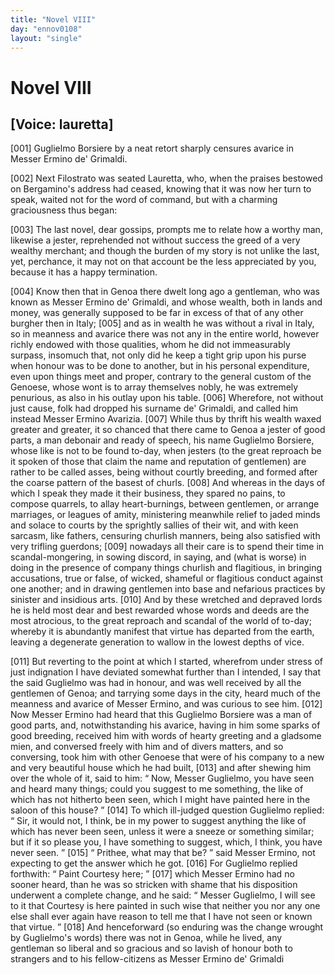 ```yaml
---
title: "Novel VIII"
day: "ennov0108"
layout: "single"
---
```

<div id="nov0108" type="novella" who="lauretta">
 <h1>
  Novel VIII
 </h1>
 <p>
  <h2>
   [Voice: lauretta]
  </h2>
 </p>
 <argument>
  <p>
   <a name="p01080001">
    [001]
   </a>
   Guglielmo Borsiere by a neat retort sharply censures
 avarice in Messer Ermino de' Grimaldi.
  </p>
 </argument>
 <div3 type="commentary" who="author">
  <p>
   <a name="p01080002">
    [002]
   </a>
   Next
   Filostrato was seated Lauretta, who, when the praises
 bestowed on Bergamino's address had ceased, knowing that it was
 now her turn to speak, waited not for the word of command, but
 with a charming graciousness thus began:
  </p>
 </div3>
 <div3 type="commentary" who="lauretta">
  <p>
   <a name="p01080003">
    [003]
   </a>
   The last novel, dear gossips, prompts me to relate how a worthy
 man, likewise a jester, reprehended not without success the greed
 of a very wealthy merchant; and though the burden of my story
 is not unlike the last, yet, perchance, it may not on that account
 be the less appreciated by you, because it has a happy termination.
  </p>
 </div3>
 <p>
  <a name="p01080004">
   [004]
  </a>
  Know then that in Genoa there dwelt long ago a gentleman,
 who was known as Messer Ermino de' Grimaldi, and whose wealth,
 both in lands and money, was generally supposed to be far in excess
 of that of any other burgher then in Italy;
  <a name="p01080005">
   [005]
  </a>
  and as in wealth he was
 without a rival in Italy, so in meanness and avarice there was not
 any in the entire world, however richly endowed with those qualities,
 whom he did not immeasurably surpass, insomuch that, not only
 did he keep a tight grip upon his purse when honour was to be done
 to another, but in his personal expenditure, even upon things meet
 and proper, contrary to the general custom of the Genoese, whose
 wont is to array themselves nobly, he was extremely penurious, as
 also in his outlay upon his table.
  <a name="p01080006">
   [006]
  </a>
  Wherefore, not without just cause,
 folk had dropped his surname de' Grimaldi, and called him instead
 Messer Ermino Avarizia.
  <a name="p01080007">
   [007]
  </a>
  While thus by thrift his wealth waxed
 greater and greater, it so chanced that there came to Genoa a jester
 of good parts, a man debonair and ready of speech, his name
 Guglielmo Borsiere, whose like is not to be found to-day, when
  jesters (to the great reproach be it spoken of those that claim the
 name and reputation of gentlemen) are rather to be called asses,
 being without courtly breeding, and formed after the coarse pattern
 of the basest of churls.
  <a name="p01080008">
   [008]
  </a>
  And whereas in the days of which I speak
 they made it their business, they spared no pains, to compose quarrels,
 to allay heart-burnings, between gentlemen, or arrange marriages, or
 leagues of amity, ministering meanwhile relief to jaded minds and
 solace to courts by the sprightly sallies of their wit, and with keen
 sarcasm, like fathers, censuring churlish manners, being also satisfied
 with very trifling guerdons;
  <a name="p01080009">
   [009]
  </a>
  nowadays all their care is to spend their
 time in scandal-mongering, in sowing discord, in saying, and (what
 is worse) in doing in the presence of company things churlish and
 flagitious, in bringing accusations, true or false, of wicked, shameful
 or flagitious conduct against one another; and in drawing gentlemen
 into base and nefarious practices by sinister and insidious arts.
  <a name="p01080010">
   [010]
  </a>
  And
 by these wretched and depraved lords he is held most dear and best
 rewarded whose words and deeds are the most atrocious, to the
 great reproach and scandal of the world of to-day; whereby it is
 abundantly manifest that virtue has departed from the earth, leaving
 a degenerate generation to wallow in the lowest depths of vice.
 </p>
 <p>
  <a name="p01080011">
   [011]
  </a>
  But reverting to the point at which I started, wherefrom under
 stress of just indignation I have deviated somewhat further than I
 intended, I say that the said Guglielmo was had in honour, and was
 well received by all the gentlemen of Genoa; and tarrying some
 days in the city, heard much of the meanness and avarice of Messer
 Ermino, and was curious to see him.
  <a name="p01080012">
   [012]
  </a>
  Now Messer Ermino had
 heard that this Guglielmo Borsiere was a man of good parts, and,
 notwithstanding his avarice, having in him some sparks of good
 breeding, received him with words of hearty greeting and a gladsome
 mien, and conversed freely with him and of divers matters, and so
 conversing, took him with other Genoese that were of his company
 to a new and very beautiful house which he had built,
  <a name="p01080013">
   [013]
  </a>
  and after
 shewing him over the whole of it, said to him:
  <q direct="unspecified">
   Now, Messer
 Guglielmo, you have seen and heard many things; could you suggest
 to me something, the like of which has not hitherto been seen,
 which I might have painted here in the saloon of this house?
  </q>
  <a name="p01080014">
   [014]
  </a>
  To
 which ill-judged question Guglielmo replied:
  <q direct="unspecified">
   Sir, it would not, I
 think, be in my power to suggest anything the like of which has
   never been seen, unless it were a sneeze or something similar; but
 if it so please you, I have something to suggest, which, I think, you
 have never seen.
  </q>
  <a name="p01080015">
   [015]
  </a>
  <q direct="unspecified">
   Prithee, what may that be?
  </q>
  said Messer
 Ermino, not expecting to get the answer which he got.
  <a name="p01080016">
   [016]
  </a>
  For
 Guglielmo replied forthwith:
  <q direct="unspecified">
   Paint Courtesy here;
  </q>
  <a name="p01080017">
   [017]
  </a>
  which Messer
 Ermino had no sooner heard, than he was so stricken with shame
 that his disposition underwent a complete change, and he said:
  <q direct="unspecified">
   Messer Guglielmo, I will see to it that Courtesy is here painted
 in such wise that neither you nor any one else shall ever again have
 reason to tell me that I have not seen or known that virtue.
  </q>
  <a name="p01080018">
   [018]
  </a>
  And
 henceforward (so enduring was the change wrought by Guglielmo's
 words) there was not in Genoa, while he lived, any gentleman so
 liberal and so gracious and so lavish of honour both to strangers and
 to his fellow-citizens as Messer Ermino de' Grimaldi
 </p>
</div>